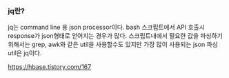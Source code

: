 ### jq란?
jq는 command line 용 json processor이다.
bash 스크립트에서 API 호출시 response가 json형태로 얻어지는 경우가 많다. 
스크립트내에서 필요한 값을 파싱하기 위해서는 grep, awk와 같은 util을 사용할수도 있지만
가장 많이 사용되는 json 파싱 util은 jq이다.


https://hbase.tistory.com/167
